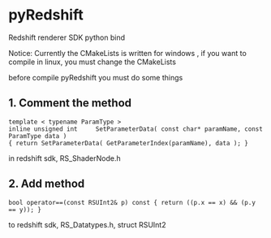 # pyRedshift
Redshift renderer SDK python bind

Notice: Currently the CMakeLists is written for windows , if you want to compile in linux, you must change the CMakeLists



before compile pyRedshift you must do some things

## 1. Comment the method

	template < typename ParamType >
	inline unsigned int		SetParameterData( const char* paramName, const ParamType data )									
    { return SetParameterData( GetParameterIndex(paramName), data ); }

in redshift sdk, RS_ShaderNode.h

## 2. Add method 

    bool operator==(const RSUInt2& p) const { return ((p.x == x) && (p.y == y)); }

to redshift sdk, RS_Datatypes.h, struct RSUInt2